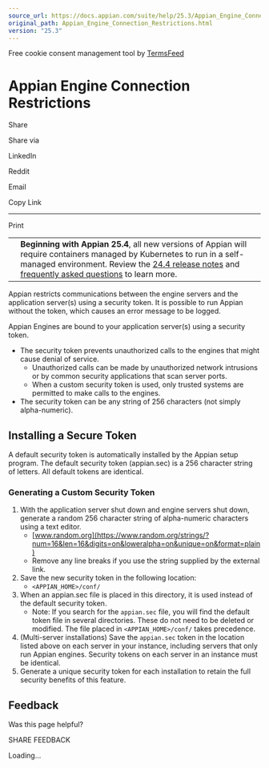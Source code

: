 ```yaml
---
source_url: https://docs.appian.com/suite/help/25.3/Appian_Engine_Connection_Restrictions.html
original_path: Appian_Engine_Connection_Restrictions.html
version: "25.3"
---
```


Free cookie consent management tool by [TermsFeed](https://www.termsfeed.com/)

# Appian Engine Connection Restrictions

Share

Share via

LinkedIn

Reddit

Email

Copy Link

* * *

Print

<table><tbody><tr><td><i class="fa fa-bullhorn" aria-hidden="true"></i></td><td><b>Beginning with Appian 25.4</b>, all new versions of Appian will require containers managed by Kubernetes to run in a self-managed environment. Review the <a href="https://docs.appian.com/suite/help/24.4/Appian_Release_Notes.html#preparing-for-containerized-self-managed-appian-in-2025">24.4 release notes</a> and <a href="aok-faq.html">frequently asked questions</a> to learn more.</td></tr></tbody></table>

Appian restricts communications between the engine servers and the application server(s) using a security token. It is possible to run Appian without the token, which causes an error message to be logged.

Appian Engines are bound to your application server(s) using a security token.

-   The security token prevents unauthorized calls to the engines that might cause denial of service.
    -   Unauthorized calls can be made by unauthorized network intrusions or by common security applications that scan server ports.
    -   When a custom security token is used, only trusted systems are permitted to make calls to the engines.
-   The security token can be any string of 256 characters (not simply alpha-numeric).

## Installing a Secure Token

A default security token is automatically installed by the Appian setup program. The default security token (appian.sec) is a 256 character string of letters. All default tokens are identical.

### Generating a Custom Security Token

1.  With the application server shut down and engine servers shut down, generate a random 256 character string of alpha-numeric characters using a text editor.
    -   [www.random.org](https://www.random.org/strings/?num=16&len=16&digits=on&loweralpha=on&unique=on&format=plain)
    -   Remove any line breaks if you use the string supplied by the external link.
2.  Save the new security token in the following location:
    -   `<APPIAN_HOME>/conf/`
3.  When an appian.sec file is placed in this directory, it is used instead of the default security token.
    -   Note: If you search for the `appian.sec` file, you will find the default token file in several directories. These do not need to be deleted or modified. The file placed in `<APPIAN_HOME>/conf/` takes precedence.
4.  (Multi-server installations) Save the `appian.sec` token in the location listed above on each server in your instance, including servers that only run Appian engines. Security tokens on each server in an instance must be identical.
5.  Generate a unique security token for each installation to retain the full security benefits of this feature.

## Feedback

Was this page helpful?

SHARE FEEDBACK

Loading...